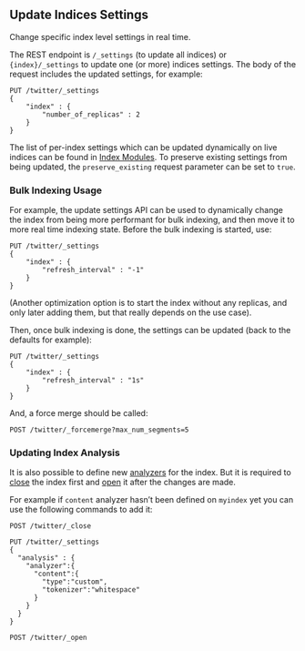 ## Update Indices Settings

Change specific index level settings in real time.

The REST endpoint is `/_settings` (to update all indices) or `{index}/_settings` to update one (or more) indices settings. The body of the request includes the updated settings, for example:
    
    
    PUT /twitter/_settings
    {
        "index" : {
            "number_of_replicas" : 2
        }
    }

The list of per-index settings which can be updated dynamically on live indices can be found in [Index Modules](index-modules.html "Index Modules"). To preserve existing settings from being updated, the `preserve_existing` request parameter can be set to `true`.

### Bulk Indexing Usage

For example, the update settings API can be used to dynamically change the index from being more performant for bulk indexing, and then move it to more real time indexing state. Before the bulk indexing is started, use:
    
    
    PUT /twitter/_settings
    {
        "index" : {
            "refresh_interval" : "-1"
        }
    }

(Another optimization option is to start the index without any replicas, and only later adding them, but that really depends on the use case).

Then, once bulk indexing is done, the settings can be updated (back to the defaults for example):
    
    
    PUT /twitter/_settings
    {
        "index" : {
            "refresh_interval" : "1s"
        }
    }

And, a force merge should be called:
    
    
    POST /twitter/_forcemerge?max_num_segments=5

### Updating Index Analysis

It is also possible to define new [analyzers](analysis.html "Analysis") for the index. But it is required to [close](indices-open-close.html "Open / Close Index API") the index first and [open](indices-open-close.html "Open / Close Index API") it after the changes are made.

For example if `content` analyzer hasn’t been defined on `myindex` yet you can use the following commands to add it:
    
    
    POST /twitter/_close
    
    PUT /twitter/_settings
    {
      "analysis" : {
        "analyzer":{
          "content":{
            "type":"custom",
            "tokenizer":"whitespace"
          }
        }
      }
    }
    
    POST /twitter/_open
